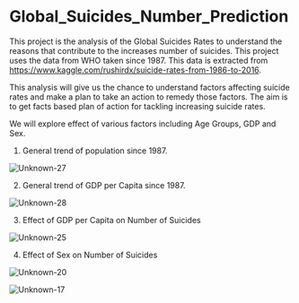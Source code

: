 # Global_Suicides_Number_Prediction

This project is the analysis of the Global Suicides Rates to understand the reasons that contribute to the increases number of suicides. This project uses the data from WHO taken since 1987. This data is extracted from https://www.kaggle.com/rushirdx/suicide-rates-from-1986-to-2016.

This analysis will give us the chance to understand factors affecting suicide rates and make a plan to take an action to remedy those factors. The aim is to get facts based plan of action for tackling increasing suicide rates.

We will explore effect of various factors including Age Groups, GDP and Sex.

1. General trend of population since 1987.

![Unknown-27](https://user-images.githubusercontent.com/31748299/126115561-59f0ce62-22ab-40b2-8a73-088ab2bdbe78.png)

2. General trend of GDP per Capita since 1987.

![Unknown-28](https://user-images.githubusercontent.com/31748299/126115752-b3719c70-230d-4a32-96d9-1c635ef3337e.png)

3. Effect of GDP per Capita on Number of Suicides

![Unknown-25](https://user-images.githubusercontent.com/31748299/126115871-b69cdd8d-ba8d-44ca-955f-81d125276cca.png)

4. Effect of Sex on Number of Suicides

![Unknown-20](https://user-images.githubusercontent.com/31748299/126115974-20cb787f-a9f0-4319-b3ee-3e8a8f988bba.png)

![Unknown-17](https://user-images.githubusercontent.com/31748299/126116082-6628fe24-1d2e-4d6c-8323-1f5b64cbe35b.png)
